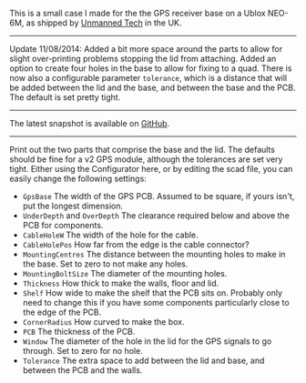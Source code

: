 This is a small case I made for the the GPS receiver base on a Ublox NEO-6M, as shipped by [Unmanned Tech](http://www.unmannedtech.co.uk) in the UK.

---

Update 11/08/2014: Added a bit more space around the parts to allow for slight over-printing problems stopping the lid from attaching. Added an option to create four holes in the base to allow for fixing to a quad. There is now also a configurable  parameter ```tolerance```, which is a distance that will be added between the lid and the base, and between the base and the PCB. The default is set pretty tight.

---

The latest snapshot is available on [GitHub](https://github.com/Cylindric3D/quad_parts).

---

Print out the two parts that comprise the base and the lid. The defaults should be fine for a v2 GPS module, although the tolerances are set very tight.
Either using the Configurator here, or by editing the scad file, you can easily change the following settings:

* ```GpsBase``` The width of the GPS PCB. Assumed to be square, if yours isn't, put the longest dimension.
* ```UnderDepth``` and ```OverDepth``` The clearance required below and above the PCB for components.
* ```CableHoleW``` The width of the hole for the cable.
* ```CableHolePos``` How far from the edge is the cable connector?
* ```MountingCentres``` The distance between the mounting holes to make in the base. Set to zero to not make any holes.
* ```MountingBoltSize``` The diameter of the mounting holes.
* ```Thickness``` How thick to make the walls, floor and lid.
* ```Shelf``` How wide to make the shelf that the PCB sits on. Probably only need to change this if you have some components particularly close to the edge of the PCB.
* ```CornerRadius``` How curved to make the box.
* ```PCB``` The thickness of the PCB.
* ```Window``` The diameter of the hole in the lid for the GPS signals to go through. Set to zero for no hole.
* ```Tolerance``` The extra space to add between the lid and base, and between the PCB and the walls.
